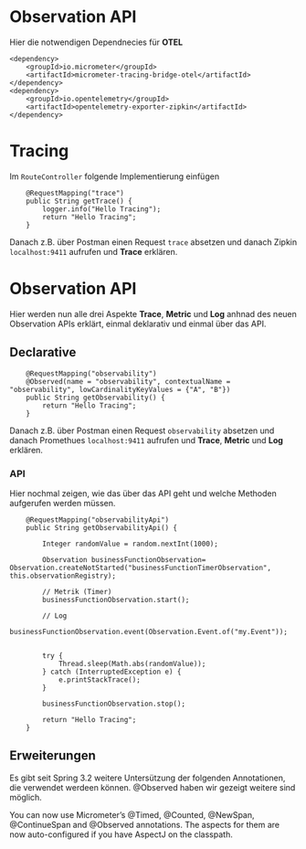 # Observation API

Hier die notwendigen Dependnecies für **OTEL**


```
<dependency>
	<groupId>io.micrometer</groupId>
	<artifactId>micrometer-tracing-bridge-otel</artifactId>
</dependency>
<dependency>
	<groupId>io.opentelemetry</groupId>
	<artifactId>opentelemetry-exporter-zipkin</artifactId>
</dependency>
```

# Tracing 

Im ``RouteController`` folgende Implementierung einfügen 

```
	@RequestMapping("trace")
	public String getTrace() {
		logger.info("Hello Tracing");
		return "Hello Tracing";
	}

```

Danach z.B. über Postman einen Request ``trace`` absetzen und danach Zipkin ``localhost:9411`` aufrufen und **Trace** erklären.  


# Observation API 

Hier werden nun alle drei Aspekte **Trace**, **Metric** und **Log** anhnad des neuen Observation APIs erklärt, einmal deklarativ und einmal über das API.  

## Declarative  

```
	@RequestMapping("observability")
	@Observed(name = "observability", contextualName = "observability", lowCardinalityKeyValues = {"A", "B"})
	public String getObservability() {
		return "Hello Tracing";
	}
```

Danach z.B. über Postman einen Request ``observability`` absetzen und danach Promethues ``localhost:9411`` aufrufen und **Trace**, **Metric** und **Log** erklären.  


### API

Hier nochmal zeigen, wie das über das API geht und welche Methoden aufgerufen werden müssen. 


```
	@RequestMapping("observabilityApi")
	public String getObservabilityApi() {
		
		Integer randomValue = random.nextInt(1000);
		
		Observation businessFunctionObservation= Observation.createNotStarted("businessFunctionTimerObservation", this.observationRegistry);
		
		// Metrik (Timer)  
		businessFunctionObservation.start();
		
		// Log 
		businessFunctionObservation.event(Observation.Event.of("my.Event"));
		
		
		try {
			Thread.sleep(Math.abs(randomValue));
		} catch (InterruptedException e) {
			e.printStackTrace();
		}

		businessFunctionObservation.stop();
		
		return "Hello Tracing";
	}
```


## Erweiterungen 
Es gibt seit Spring 3.2 weitere Untersützung der folgenden Annotationen, die verwendet werdeen können. @Observed haben wir gezeigt weitere sind möglich. 

You can now use Micrometer’s @Timed, @Counted, @NewSpan, @ContinueSpan and @Observed annotations. The aspects for them are now auto-configured if you have AspectJ on the classpath.



